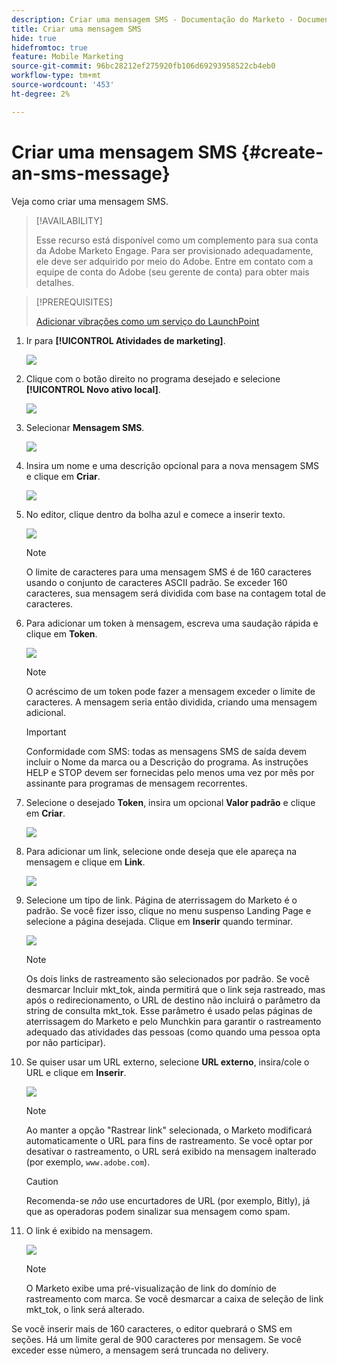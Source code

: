 ```yaml
---
description: Criar uma mensagem SMS - Documentação do Marketo - Documentação do produto
title: Criar uma mensagem SMS
hide: true
hidefromtoc: true
feature: Mobile Marketing
source-git-commit: 96bc28212ef275920fb106d69293958522cb4eb0
workflow-type: tm+mt
source-wordcount: '453'
ht-degree: 2%

---
```


# Criar uma mensagem SMS {#create-an-sms-message}

Veja como criar uma mensagem SMS.

>[!AVAILABILITY]
>
>Esse recurso está disponível como um complemento para sua conta da Adobe Marketo Engage. Para ser provisionado adequadamente, ele deve ser adquirido por meio do Adobe. Entre em contato com a equipe de conta do Adobe (seu gerente de conta) para obter mais detalhes.

>[!PREREQUISITES]
>
>[Adicionar vibrações como um serviço do LaunchPoint](/help/marketo/product-docs/mobile-marketing/admin/add-vibes-as-a-launchpoint-service.md)

1. Ir para **[!UICONTROL Atividades de marketing]**.

   ![](assets/create-an-sms-message-1.png)

1. Clique com o botão direito no programa desejado e selecione **[!UICONTROL Novo ativo local]**.

   ![](assets/create-an-sms-message-2.png)

1. Selecionar **Mensagem SMS**.

   ![](assets/create-an-sms-message-3.png)

1. Insira um nome e uma descrição opcional para a nova mensagem SMS e clique em **Criar**.

   ![](assets/create-an-sms-message-4.png)

1. No editor, clique dentro da bolha azul e comece a inserir texto.

   ![](assets/create-an-sms-message-5.png)

   >[!NOTE]
   >
   >O limite de caracteres para uma mensagem SMS é de 160 caracteres usando o conjunto de caracteres ASCII padrão. Se exceder 160 caracteres, sua mensagem será dividida com base na contagem total de caracteres.

1. Para adicionar um token à mensagem, escreva uma saudação rápida e clique em **Token**.

   ![](assets/create-an-sms-message-6.png)

   >[!NOTE]
   >
   >O acréscimo de um token pode fazer a mensagem exceder o limite de caracteres. A mensagem seria então dividida, criando uma mensagem adicional.

   >[!IMPORTANT]
   >
   >Conformidade com SMS: todas as mensagens SMS de saída devem incluir o Nome da marca ou a Descrição do programa. As instruções HELP e STOP devem ser fornecidas pelo menos uma vez por mês por assinante para programas de mensagem recorrentes.

1. Selecione o desejado **Token**, insira um opcional **Valor padrão** e clique em **Criar**.

   ![](assets/create-an-sms-message-7.png)

1. Para adicionar um link, selecione onde deseja que ele apareça na mensagem e clique em **Link**.

   ![](assets/create-an-sms-message-8.png)

1. Selecione um tipo de link. Página de aterrissagem do Marketo é o padrão. Se você fizer isso, clique no menu suspenso Landing Page e selecione a página desejada. Clique em **Inserir** quando terminar.

   ![](assets/create-an-sms-message-9.png)

   >[!NOTE]
   >
   >Os dois links de rastreamento são selecionados por padrão. Se você desmarcar Incluir mkt_tok, ainda permitirá que o link seja rastreado, mas após o redirecionamento, o URL de destino não incluirá o parâmetro da string de consulta mkt_tok. Esse parâmetro é usado pelas páginas de aterrissagem do Marketo e pelo Munchkin para garantir o rastreamento adequado das atividades das pessoas (como quando uma pessoa opta por não participar).

1. Se quiser usar um URL externo, selecione **URL externo**, insira/cole o URL e clique em **Inserir**.

   ![](assets/create-an-sms-message-10.png)

   >[!NOTE]
   >
   >Ao manter a opção &quot;Rastrear link&quot; selecionada, o Marketo modificará automaticamente o URL para fins de rastreamento. Se você optar por desativar o rastreamento, o URL será exibido na mensagem inalterado (por exemplo, `www.adobe.com`).

   >[!CAUTION]
   >
   >Recomenda-se _não_ use encurtadores de URL (por exemplo, Bitly), já que as operadoras podem sinalizar sua mensagem como spam.

1. O link é exibido na mensagem.

   ![](assets/create-an-sms-message-11.png)

   >[!NOTE]
   >
   >O Marketo exibe uma pré-visualização de link do domínio de rastreamento com marca. Se você desmarcar a caixa de seleção de link mkt_tok, o link será alterado.

Se você inserir mais de 160 caracteres, o editor quebrará o SMS em seções. Há um limite geral de 900 caracteres por mensagem. Se você exceder esse número, a mensagem será truncada no delivery.
